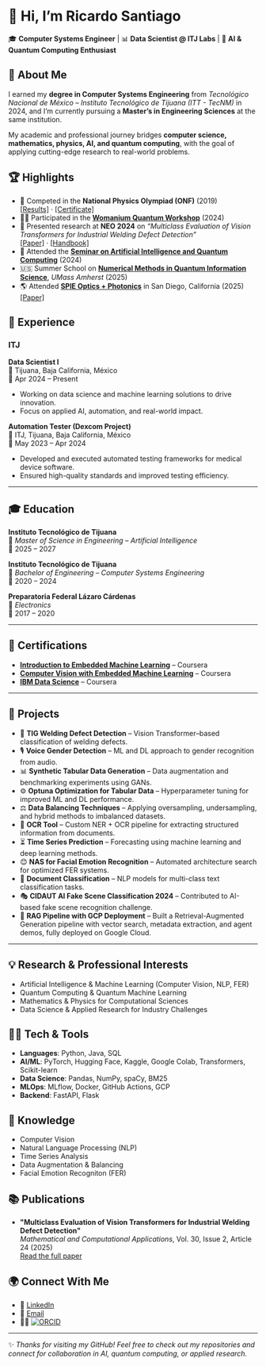 # 👋 Hi, I’m Ricardo Santiago

🎓 **Computer Systems Engineer** | 📊 **Data Scientist @ ITJ Labs** | 🔬 **AI & Quantum Computing Enthusiast**  

## 📖 About Me  
I earned my **degree in Computer Systems Engineering** from *Tecnológico Nacional de México – Instituto Tecnológico de Tijuana (ITT - TecNM)* in 2024, and I’m currently pursuing a **Master’s in Engineering Sciences** at the same institution.  

My academic and professional journey bridges **computer science, mathematics, physics, AI, and quantum computing**, with the goal of applying cutting-edge research to real-world problems.  

## 🏆 Highlights  
- 🧮 Competed in the **National Physics Olympiad (ONF)** (2019)  
  [[Results]](https://smf.mx/programas/olimpiada-nacional-de-fisica/resultados-onf-2019/) · [[Certificate]](https://drive.google.com/file/d/1OgZ0fkUbRoeafk9XuO3NhryNl4aSGUbb/view)
- 👩‍💻 Participated in the **[Womanium Quantum Workshop](https://youtu.be/UOsoAQIjyio?si=O5_4V_058RLKfMV-&t=7649)** (2024)
- 🤖 Presented research at **NEO 2024** on *“Multiclass Evaluation of Vision Transformers for Industrial Welding Defect Detection”*  
  [[Paper]](https://www.mdpi.com/2297-8747/30/2/24) · [[Handbook]](https://neo.cinvestav.mx/NEO2024/Documents/NEO2024HandBook.pdf)
- 🔬 Attended the **[Seminar on Artificial Intelligence and Quantum Computing](https://www.youtube.com/live/3Y85HQK902E?si=EbwPZj6qiJDMHEom&t=12142)** (2024)
- 🇺🇸 Summer School on **[Numerical Methods in Quantum Information Science](https://www.linkedin.com/posts/ricardo-santiago-764718264_im-excited-to-share-that-ive-just-completed-activity-7353951483723145216-4WZa?utm_source=share&utm_medium=member_desktop&rcm=ACoAAEDj3zwBGfA2qzBy21vT_v3rXA5PDqgja_w)**, *UMass Amherst* (2025)  
- 🌎 Attended **[SPIE Optics + Photonics](https://www.linkedin.com/posts/ricardo-santiago-764718264_spie-optics-photonics-2025-excited-to-activity-7359634819422605313-WS1z?utm_source=share&utm_medium=member_desktop&rcm=ACoAAEDj3zwBGfA2qzBy21vT_v3rXA5PDqgja_w)** in San Diego, California (2025) [[Paper]](https://doi.org/10.1117/12.3063965)

## 💼 Experience  

### **ITJ**  
**Data Scientist I**  
📍 Tijuana, Baja California, México  
📆 Apr 2024 – Present  

- Working on data science and machine learning solutions to drive innovation.  
- Focus on applied AI, automation, and real-world impact.  

**Automation Tester (Dexcom Project)**  
📍 ITJ, Tijuana, Baja California, México  
📆 May 2023 – Apr 2024  

- Developed and executed automated testing frameworks for medical device software.  
- Ensured high-quality standards and improved testing efficiency.  

---

## 🎓 Education  

**Instituto Tecnológico de Tijuana**  
📖 *Master of Science in Engineering – Artificial Intelligence*  
📆 2025 – 2027  

**Instituto Tecnológico de Tijuana**  
📖 *Bachelor of Engineering – Computer Systems Engineering*  
📆 2020 – 2024  

**Preparatoria Federal Lázaro Cárdenas**  
📖 *Electronics*  
📆 2017 – 2020  

---

## 📜 Certifications  

- [**Introduction to Embedded Machine Learning**](https://coursera.org/share/157d76d0c790026ac2a6ae43a9ea6301) – Coursera  
- [**Computer Vision with Embedded Machine Learning**](https://coursera.org/share/ab7b2f0caddbdd802105de6b620d33cd) – Coursera  
- [**IBM Data Science**](https://coursera.org/share/b25b267903636d0b27e30b6c40818fec) – Coursera  

---

## 🚀 Projects  

- 🔧 **TIG Welding Defect Detection** – Vision Transformer–based classification of welding defects.  
- 🎙️ **Voice Gender Detection** – ML and DL approach to gender recognition from audio.  
- 📊 **Synthetic Tabular Data Generation** – Data augmentation and benchmarking experiments using GANs.
- ⚙️ **Optuna Optimization for Tabular Data** – Hyperparameter tuning for improved ML and DL performance.  
- ⚖️ **Data Balancing Techniques** – Applying oversampling, undersampling, and hybrid methods to imbalanced datasets.  
- 📝 **OCR Tool** – Custom NER + OCR pipeline for extracting structured information from documents.  
- ⏳ **Time Series Prediction** – Forecasting using machine learning and deep learning methods.  
- 😊 **NAS for Facial Emotion Recognition** – Automated architecture search for optimized FER systems.  
- 📑 **Document Classification** – NLP models for multi-class text classification tasks.  
- 🎭 **CIDAUT AI Fake Scene Classification 2024** – Contributed to AI-based fake scene recognition challenge.  
- 🤖 **RAG Pipeline with GCP Deployment** – Built a Retrieval-Augmented Generation pipeline with vector search, metadata extraction, and agent demos, fully deployed on Google Cloud.  

---

## 💡 Research & Professional Interests  
- Artificial Intelligence & Machine Learning (Computer Vision, NLP, FER)  
- Quantum Computing & Quantum Machine Learning  
- Mathematics & Physics for Computational Sciences  
- Data Science & Applied Research for Industry Challenges  

## 🧑‍💻 Tech & Tools  
- **Languages**: Python, Java, SQL  
- **AI/ML**: PyTorch, Hugging Face, Kaggle, Google Colab, Transformers, Scikit-learn  
- **Data Science**: Pandas, NumPy, spaCy, BM25  
- **MLOps**: MLflow, Docker, GitHub Actions, GCP  
- **Backend**: FastAPI, Flask  

## 📖 Knowledge  
- Computer Vision  
- Natural Language Processing (NLP)  
- Time Series Analysis  
- Data Augmentation & Balancing
- Facial Emotion Recogniton (FER)  

## 📚 Publications
- **"Multiclass Evaluation of Vision Transformers for Industrial Welding Defect Detection"**  
  *Mathematical and Computational Applications*, Vol. 30, Issue 2, Article 24 (2025)  
  [Read the full paper](https://www.mdpi.com/2297-8747/30/2/24)

## 🌍 Connect With Me  
- 💼 [LinkedIn](https://www.linkedin.com/in/ricardo-santiago-764718264/)  
- 📧 [Email](mailto:ricardosantiago1350@gmail.com)  
- 🧑‍🔬 [![ORCID](https://info.orcid.org/wp-content/uploads/2019/11/orcid_16x16.png)](https://orcid.org/0009-0008-9493-3501)

---

✨ _Thanks for visiting my GitHub! Feel free to check out my repositories and connect for collaboration in AI, quantum computing, or applied research._  
